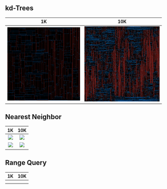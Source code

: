 ## kd-Trees

| 1K | 10K |
|:-:|:-:|
| ![](https://github.com/0x0584/kd-trees/blob/master/input/input1K.png) | ![](https://github.com/0x0584/kd-trees/blob/master/input/input10K.png) |  


## Nearest Neighbor

| 1K | 10K |
|:-:|:-:|
| ![](https://github.com/0x0584/kd-trees/blob/master/input/input1K-near.gif) | ![](https://github.com/0x0584/kd-trees/blob/master/input/input10K-near.gif) |  
| ![](https://github.com/0x0584/kd-trees/blob/master/input/input1K-near-circle.gif) | ![](https://github.com/0x0584/kd-trees/blob/master/input/input10K-near-circle.gif) |  

## Range Query

| 1K | 10K |
|:-:|:-:|
|  |  
|  |  

